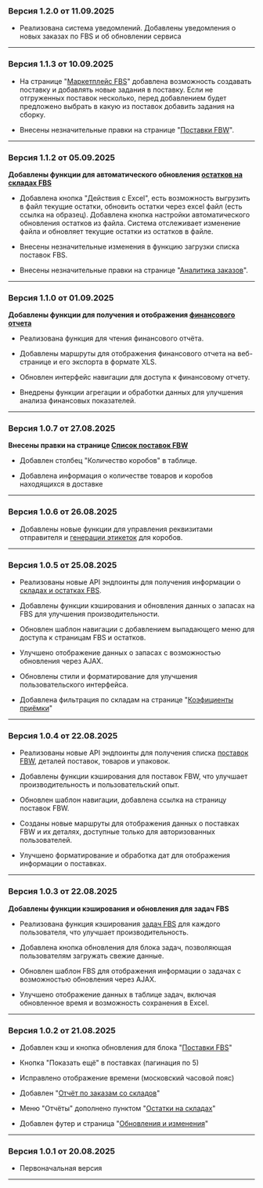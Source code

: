 ###  Версия 1.2.0 от 11.09.2025
* Реализована система уведомлений. Добавлены уведомления о новых заказах по FBS и об обновлении сервиса
---
###  Версия 1.1.3 от 10.09.2025
* На странице "[Маркетплейс FBS](/fbs)" добавлена возможность создавать поставку и добавлять новые задания в поставку. Если не отгруженных поставок несколько, перед добавлением будет предложено выбрать в какую из поставок добавить задания на сборку.  
* Внесены незначительные правки на странице "[Поставки FBW](/fbw)".
---
###  Версия 1.1.2 от 05.09.2025
**Добавлены функции для автоматического обновления [остатков на складах FBS](/fbs-stock)**
* Добавлена кнопка "Действия с Excel", есть возможность выгрузить в файл текущие остатки, обновить остатки через excel файл (есть ссылка на образец). Добавлена кнопка настройки автоматического обновления остатков из файла. Система отслеживает изменение файла и обновляет текущие остатки из остатков в файле.
* Внесены незначительные изменения в функцию загрузки списка поставок FBS.
* Внесены незначительные правки на странице "[Аналитика заказов](/orders)".
---
###  Версия 1.1.0 от 01.09.2025
**Добавлены функции для получения и отображения [финансового отчета](/report/finance)**
* Реализована функция для чтения финансового отчёта.
* Добавлены маршруты для отображения финансового отчета на веб-странице и его экспорта в формате XLS.
* Обновлен интерфейс навигации для доступа к финансовому отчету.
* Внедрены функции агрегации и обработки данных для улучшения анализа финансовых показателей.
---
###  Версия 1.0.7 от 27.08.2025
**Внесены правки на странице [Список поставок FBW](/fbw)**
* Добавлен столбец "Количество коробов" в таблице.
* Добавлена информация о количестве товаров и коробов находящихся в доставке
---
###  Версия 1.0.6 от 26.08.2025
* Добавлены новые функции для управления реквизитами отправителя и [генерации этикеток](/tools/labels) для коробов.
---
###  Версия 1.0.5 от 25.08.2025

* Реализованы новые API эндпоинты для получения информации о [складах и остатках FBS](/fbs-stock).
* Добавлены функции кэширования и обновления данных о запасах на FBS для улучшения производительности.
* Обновлен шаблон навигации с добавлением выпадающего меню для доступа к страницам FBS и остатков.
* Улучшено отображение данных о запасах с возможностью обновления через AJAX.
* Обновлены стили и форматирование для улучшения пользовательского интерфейса.
* Добавлена фильтрация по складам на странице "[Коэфициенты приёмки](/coefficients)"
---
###  Версия 1.0.4 от 22.08.2025
* Реализованы новые API эндпоинты для получения списка [поставок FBW](/fbw), деталей поставок, товаров и упаковок.
* Добавлены функции кэширования для поставок FBW, что улучшает производительность и пользовательский опыт.
* Обновлен шаблон навигации, добавлена ссылка на страницу поставок FBW.
* Созданы новые маршруты для отображения данных о поставках FBW и их деталях, доступные только для авторизованных пользователей.
* Улучшено форматирование и обработка дат для отображения информации о поставках.
---
###  Версия 1.0.3 от 22.08.2025
**Добавлены функции кэширования и обновления для задач FBS**
* Реализована функция кэширования [задач FBS](/fbs) для каждого пользователя, что улучшает производительность.
* Добавлена кнопка обновления для блока задач, позволяющая пользователям загружать свежие данные.
* Обновлен шаблон FBS для отображения информации о задачах с возможностью обновления через AJAX.
* Улучшено отображение данных в таблице задач, включая обновленное время и возможность сохранения в Excel.
---
### Версия 1.0.2 от 21.08.2025

*  Добавлен кэш и кнопка обновления для блока "[Поставки FBS](/fbs)"
*  Кнопка "Показать ещё" в поставках (пагинация по 5)
*  Исправлено отображение времени (московский часовой пояс)
*  Добавлен "[Отчёт по заказам со складов](/report/sales)"
*  Меню "Отчёты" дополнено пунктом "[Остатки на складах](/stocks)"
*  Добавлен футер и страница "[Обновления и изменения](/changelog)"

---

### Версия 1.0.1 от 20.08.2025

*  Первоначальная версия
---